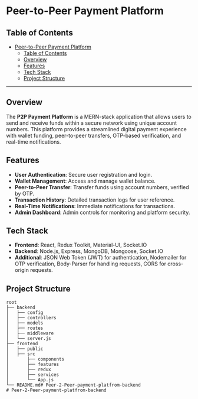 # Peer-to-Peer Payment Platform

## Table of Contents
- [Peer-to-Peer Payment Platform](#peer-to-peer-payment-platform)
  - [Table of Contents](#table-of-contents)
  - [Overview](#overview)
  - [Features](#features)
  - [Tech Stack](#tech-stack)
  - [Project Structure](#project-structure)

---

## Overview
The **P2P Payment Platform** is a MERN-stack application that allows users to send and receive funds within a secure network using unique account numbers. This platform provides a streamlined digital payment experience with wallet funding, peer-to-peer transfers, OTP-based verification, and real-time notifications.

## Features
- **User Authentication**: Secure user registration and login.
- **Wallet Management**: Access and manage wallet balance.
- **Peer-to-Peer Transfer**: Transfer funds using account numbers, verified by OTP.
- **Transaction History**: Detailed transaction logs for user reference.
- **Real-Time Notifications**: Immediate notifications for transactions.
- **Admin Dashboard**: Admin controls for monitoring and platform security.

## Tech Stack
- **Frontend**: React, Redux Toolkit, Material-UI, Socket.IO
- **Backend**: Node.js, Express, MongoDB, Mongoose, Socket.IO
- **Additional**: JSON Web Token (JWT) for authentication, Nodemailer for OTP verification, Body-Parser for handling requests, CORS for cross-origin requests.

## Project Structure
```plaintext
root
├── backend
│   ├── config
│   ├── controllers
│   ├── models
│   ├── routes
│   ├── middleware
│   └── server.js
├── frontend
│   ├── public
│   ├── src
│       ├── components
│       ├── features
│       ├── redux
│       ├── services
│       └── App.js
└── README.md# Peer-2-Peer-payment-platfrom-backend
# Peer-2-Peer-payment-platfrom-backend
